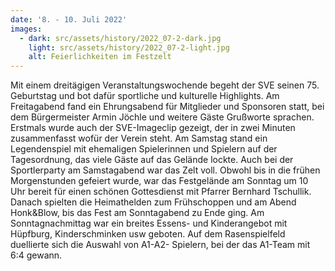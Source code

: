 ```yaml
---
date: '8. - 10. Juli 2022'
images:
  - dark: src/assets/history/2022_07-2-dark.jpg
    light: src/assets/history/2022_07-2-light.jpg
    alt: Feierlichkeiten im Festzelt
---
```


Mit einem dreitägigen Veranstaltungswochende begeht der SVE seinen 75. Geburtstag und bot dafür sportliche und kulturelle Highlights. Am Freitagabend fand ein Ehrungsabend für Mitglieder und Sponsoren statt, bei dem Bürgermeister Armin Jöchle und weitere Gäste Grußworte sprachen. Erstmals wurde auch der SVE-Imageclip gezeigt, der in zwei Minuten zusammenfasst wofür der Verein steht.
Am Samstag stand ein Legendenspiel mit ehemaligen Spielerinnen und Spielern auf der Tagesordnung, das viele Gäste auf das Gelände lockte. Auch bei der Sportlerparty am Samstagabend war das Zelt voll. Obwohl bis in die frühen Morgenstunden gefeiert wurde, war das Festgelände am Sonntag um 10 Uhr bereit für einen schönen Gottesdienst mit Pfarrer Bernhard Tschullik. Danach spielten die Heimathelden zum Frühschoppen und am Abend Honk&Blow, bis das Fest am Sonntagabend zu Ende ging. Am Sonntagnachmittag war ein breites Essens- und Kinderangebot mit Hüpfburg, Kinderschminken usw geboten. Auf dem Rasenspielfeld duellierte sich die Auswahl von A1-A2- Spielern, bei der das A1-Team mit 6:4 gewann.
